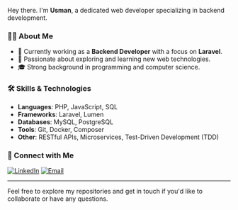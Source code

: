 Hey there. I'm **Usman**, a dedicated web developer specializing in backend development.

### 👨‍💻 About Me

- 🔭 Currently working as a **Backend Developer** with a focus on **Laravel**.
- 🌱 Passionate about exploring and learning new web technologies.
- 🎓 Strong background in programming and computer science.

### 🛠️ Skills & Technologies

- **Languages**: PHP, JavaScript, SQL
- **Frameworks**: Laravel, Lumen
- **Databases**: MySQL, PostgreSQL
- **Tools**: Git, Docker, Composer
- **Other**: RESTful APIs, Microservices, Test-Driven Development (TDD)

### 🔗 Connect with Me

[![LinkedIn](https://img.shields.io/badge/LinkedIn-Usman-blue?style=flat&logo=linkedin)](https://www.linkedin.com/in/usmancode/)
[![Email](https://img.shields.io/badge/Email-developerusman@yahoo.com-blue?style=flat&logo=gmail)](mailto:developerusman@yahoo.com)

---

Feel free to explore my repositories and get in touch if you'd like to collaborate or have any questions.
